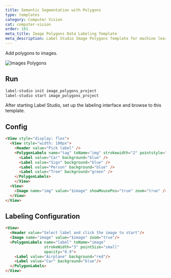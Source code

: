 ```yaml
---
title: Semantic Segmentation with Polygons
type: templates
category: Computer Vision
cat: computer-vision
order: 101
meta_title: Image Polygons Data Labeling Template
meta_description: Label Studio Image Polygons Template for machine learning and data science data labeling projects.
---
```


Add polygons to images.

<img src="/images/screens/image_polygons.png" class="img-template-example" title="Images Polygons" />

## Run

```bash
label-studio init image_polygons_project
label-studio start image_polygons_project
```

After starting Label Studio, set up the labeling interface and browse to this template. 

## Config 

```html
<View style="display: flex">
  <View style="width: 100px">
    <Header value="Pick label" />
    <PolygonLabels name="tag" toName="img" strokewidth="2" pointstyle="circle" pointsize="small" showInline="false">
      <Label value="Car" background="blue" />
      <Label value="Sign" background="blue" />
      <Label value="Person" background="blue" />
      <Label value="Tree" background="green" />
    </PolygonLabels>
    </View>
  <View>
    <Image name="img" value="$image" showMousePos="true" zoom="true" />
  </View>
</View>
```

## Labeling Configuration

```html
<View>
  <Header value="Select label and click the image to start"/>
  <Image name="image" value="$image" zoom="true"/>
  <PolygonLabels name="label" toName="image"
                 strokeWidth="3" pointSize="small"
                 opacity="0.9">
    <Label value="Airplane" background="red"/>
    <Label value="Car" background="blue"/>
  </PolygonLabels>
</View>
```